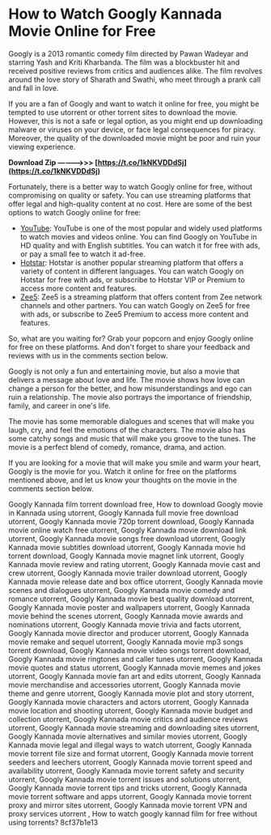 
 
# How to Watch Googly Kannada Movie Online for Free
 
Googly is a 2013 romantic comedy film directed by Pawan Wadeyar and starring Yash and Kriti Kharbanda. The film was a blockbuster hit and received positive reviews from critics and audiences alike. The film revolves around the love story of Sharath and Swathi, who meet through a prank call and fall in love.
 
If you are a fan of Googly and want to watch it online for free, you might be tempted to use utorrent or other torrent sites to download the movie. However, this is not a safe or legal option, as you might end up downloading malware or viruses on your device, or face legal consequences for piracy. Moreover, the quality of the downloaded movie might be poor and ruin your viewing experience.
 
**Download Zip –––––>>> [https://t.co/1kNKVDDdSj](https://t.co/1kNKVDDdSj)**


 
Fortunately, there is a better way to watch Googly online for free, without compromising on quality or safety. You can use streaming platforms that offer legal and high-quality content at no cost. Here are some of the best options to watch Googly online for free:
 
- [YouTube](https://www.youtube.com/watch?v=0vZ7wQy2Q9g): YouTube is one of the most popular and widely used platforms to watch movies and videos online. You can find Googly on YouTube in HD quality and with English subtitles. You can watch it for free with ads, or pay a small fee to watch it ad-free.
- [Hotstar](https://www.hotstar.com/in/movies/googly/1000109308/watch): Hotstar is another popular streaming platform that offers a variety of content in different languages. You can watch Googly on Hotstar for free with ads, or subscribe to Hotstar VIP or Premium to access more content and features.
- [Zee5](https://www.zee5.com/movies/details/googly/0-0-2526): Zee5 is a streaming platform that offers content from Zee network channels and other partners. You can watch Googly on Zee5 for free with ads, or subscribe to Zee5 Premium to access more content and features.

So, what are you waiting for? Grab your popcorn and enjoy Googly online for free on these platforms. And don't forget to share your feedback and reviews with us in the comments section below.
  
Googly is not only a fun and entertaining movie, but also a movie that delivers a message about love and life. The movie shows how love can change a person for the better, and how misunderstandings and ego can ruin a relationship. The movie also portrays the importance of friendship, family, and career in one's life.
 
The movie has some memorable dialogues and scenes that will make you laugh, cry, and feel the emotions of the characters. The movie also has some catchy songs and music that will make you groove to the tunes. The movie is a perfect blend of comedy, romance, drama, and action.
 
If you are looking for a movie that will make you smile and warm your heart, Googly is the movie for you. Watch it online for free on the platforms mentioned above, and let us know your thoughts on the movie in the comments section below.
 
Googly Kannada film torrent download free,  How to download Googly movie in Kannada using utorrent,  Googly Kannada full movie free download utorrent,  Googly Kannada movie 720p torrent download,  Googly Kannada movie online watch free utorrent,  Googly Kannada movie download link utorrent,  Googly Kannada movie songs free download utorrent,  Googly Kannada movie subtitles download utorrent,  Googly Kannada movie hd torrent download,  Googly Kannada movie magnet link utorrent,  Googly Kannada movie review and rating utorrent,  Googly Kannada movie cast and crew utorrent,  Googly Kannada movie trailer download utorrent,  Googly Kannada movie release date and box office utorrent,  Googly Kannada movie scenes and dialogues utorrent,  Googly Kannada movie comedy and romance utorrent,  Googly Kannada movie best quality download utorrent,  Googly Kannada movie poster and wallpapers utorrent,  Googly Kannada movie behind the scenes utorrent,  Googly Kannada movie awards and nominations utorrent,  Googly Kannada movie trivia and facts utorrent,  Googly Kannada movie director and producer utorrent,  Googly Kannada movie remake and sequel utorrent,  Googly Kannada movie mp3 songs torrent download,  Googly Kannada movie video songs torrent download,  Googly Kannada movie ringtones and caller tunes utorrent,  Googly Kannada movie quotes and status utorrent,  Googly Kannada movie memes and jokes utorrent,  Googly Kannada movie fan art and edits utorrent,  Googly Kannada movie merchandise and accessories utorrent,  Googly Kannada movie theme and genre utorrent,  Googly Kannada movie plot and story utorrent,  Googly Kannada movie characters and actors utorrent,  Googly Kannada movie location and shooting utorrent,  Googly Kannada movie budget and collection utorrent,  Googly Kannada movie critics and audience reviews utorrent,  Googly Kannada movie streaming and downloading sites utorrent,  Googly Kannada movie alternatives and similar movies utorrent,  Googly Kannada movie legal and illegal ways to watch utorrent,  Googly Kannada movie torrent file size and format utorrent,  Googly Kannada movie torrent seeders and leechers utorrent,  Googly Kannada movie torrent speed and availability utorrent,  Googly Kannada movie torrent safety and security utorrent,  Googly Kannada movie torrent issues and solutions utorrent,  Googly Kannada movie torrent tips and tricks utorrent,  Googly Kannada movie torrent software and apps utorrent,  Googly Kannada movie torrent proxy and mirror sites utorrent,  Googly Kannada movie torrent VPN and proxy services utorrent ,  How to watch googly kannad film for free without using torrents?
 8cf37b1e13
 

